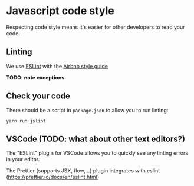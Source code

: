 # Javascript code style
Respecting code style means it's easier for other developers to read your code.

## Linting
We use [ESLint](https://eslint.org/) with the [Airbnb style guide](https://github.com/airbnb/javascript)

**TODO: note exceptions**


## Check your code
There should be a script in `package.json` to allow you to run linting:
```
yarn run jslint
```

## VSCode **(TODO: what about other text editors?)**
The "ESLint" plugin for VSCode allows you to quickly see any linting errors in your editor.

The Prettier (supports JSX, flow,...) plugin integrates with eslint (https://prettier.io/docs/en/eslint.html)
